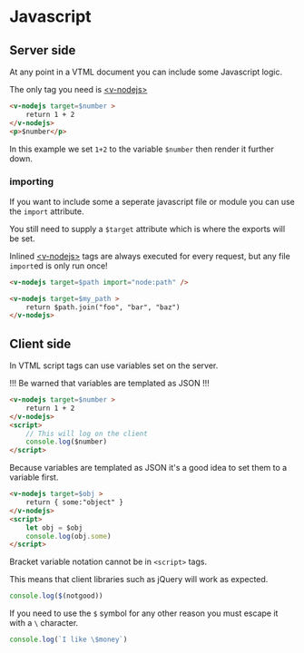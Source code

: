 # Javascript

## Server side

At any point in a VTML document you can include some Javascript logic.

The only tag you need is <a class="link" href="/reference#v-nodejs" >&lt;v-nodejs&gt;</a>

```html
<v-nodejs target=$number >
    return 1 + 2
</v-nodejs>
<p>$number</p>
```
In this example we set `1+2` to the variable `$number` then render it further down.

### importing

If you want to include some a seperate javascript file or module you can use the `import` attribute.

You still need to supply a `$target` attribute which is where the exports will be set.

Inlined <a class="link" href="/reference#v-nodejs" >&lt;v-nodejs&gt;</a> tags are always executed for every request, but any file `import`ed is only run once!

```html
<v-nodejs target=$path import="node:path" />

<v-nodejs target=$my_path >
    return $path.join("foo", "bar", "baz")
</v-nodejs>
```


## Client side

In VTML script tags can use variables set on the server.

!!! Be warned that variables are templated as JSON !!!

```html
<v-nodejs target=$number >
    return 1 + 2
</v-nodejs>
<script>
    // This will log on the client
    console.log($number)
</script>
```

Because variables are templated as JSON it's a good idea to set them to a variable first.

```html
<v-nodejs target=$obj >
    return { some:"object" }
</v-nodejs>
<script>
    let obj = $obj
    console.log(obj.some)
</script>
```

Bracket variable notation cannot be in `<script>` tags.

This means that client libraries such as jQuery will work as expected.

```javascript
console.log($(notgood))
```

If you need to use the `$` symbol for any other reason you must escape it with a `\` character.

```javascript
console.log(`I like \$money`)
```
